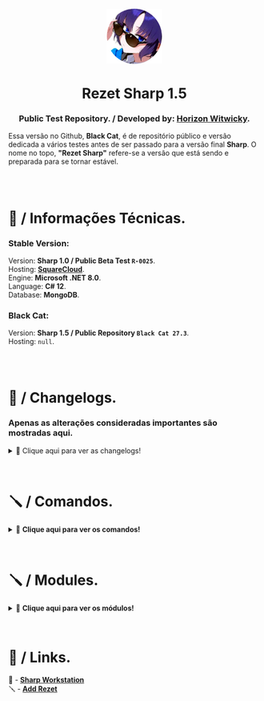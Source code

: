 <br>
<div align=center>
  <img src="assets/icon.png" style="width: 110px;">
</div>
<h1 align=center>
    Rezet Sharp 1.5
</h1>
<h3 align=center>
  Public Test Repository. / Developed by: <a href="https://github.com/theswcy">Horizon Witwicky</a>.
</h3>
<p>
  Essa versão no Github, <strong>Black Cat</strong>, é de repositório público e versão dedicada a vários testes antes de ser passado
  para a versão final <strong>Sharp</strong>. O nome no topo, <strong>"Rezet Sharp"</strong> refere-se a versão que está sendo
  e preparada para se tornar estável.
</p>
<br><br>


<h1>
  🧬 / Informações Técnicas.
</h1>
<h3>
  Stable Version:
</h3>
<p>
  Version: <strong>Sharp 1.0 / Public Beta Test <code>R-0025</code></strong>.<br>
  Hosting: <strong><a href="https://squarecloud.app">SquareCloud</a></strong>.<br>
  Engine: <strong>Microsoft .NET 8.0</strong>.<br>
  Language: <strong>C# 12</strong>.<br>
  Database: <strong>MongoDB</strong>.
</p>
<h3>
  Black Cat:
</h3>
<p>
  Version: <strong>Sharp 1.5 / Public Repository <code>Black Cat 27.3</code></strong>.<br>
  Hosting: <code>null</code>.
</p>
<br><br>





<h1>
  📜 / Changelogs.
</h1>
<h3>
  Apenas as alterações consideradas importantes são mostradas aqui.
</h3>
<details>
  <summary>📂 Clique aqui para ver as changelogs!</summary>
  <pre>
    [ 25/novembro/2024 ] - Novo motor Engine V1 adicionado e com todos os comandos e eventos adaptados.
    [ 24/novembro/2024 ] - Novo banco de dados fragmentado e aprimorado, chamado de Herrscher, começou a ser desenvolvido.
    [ 20/novembro/2024 ] - Desenvolvimento da próxima versão Sharp 1.5 iniciada.
  </pre>
</details>
<br><br>





<h1>
    🪛 / Comandos.
</h1>
<details>
  <summary>📖 <strong>Clique aqui para ver os comandos!</strong></summary>
<h3>Slash [ / ]</h3>
<table>
  <tr><td align=center>Status</td><td align=center>Comando</td><td align=center>Condição</td></tr>
  <tr><td align=center>⚪</td><td><code>basic about</code></td><td>Será substituido pelo <code>my system</code></td></tr>
  <tr><td align=center>🟡</td><td><code>my system</code></td><td>Em desenvolvimento</td></tr>
  <tr><td align=center>🔵</td><td><code>a help</code></td><td>Ainda será criado</td></tr>
  <tr><td>‎</td></tr>
  <tr><td align=center>🟢</td><td><code>chat clear</code></td><td>Okay</td></tr>
  <tr><td align=center>🟢</td><td><code>community description</code></td><td>Okay</td></tr>
  <tr><td align=center>🟢</td><td><code>communty informations</code></td><td>Okay</td></tr>
  <tr><td>‎</td></tr>
  <tr><td align=center>🟢</td><td><code>partner points add</code></td><td>Okay</td></tr>
  <tr><td align=center>🟢</td><td><code>partner points remove</code></td><td>Okay</td></tr>
  <tr><td align=center>🟢</td><td><code>partner ranking global</code></td><td>Okay</td></tr>
  <tr><td align=center>🟢</td><td><code>partner ranking local</code></td><td>Okay</td></tr>
  <tr><td align=center>🟠</td><td><code>partners ticket setup</code></td><td>Incompleto mas funcionando</td></tr>
  <tr><td align=center>🟢</td><td><code>partnership dashboard</code></td><td>Okay</td></tr>
  <tr><td align=center>🟢</td><td><code>partnership setup</code></td><td>Okay</td></tr>
  <tr><td>‎</td></tr>
  <tr><td align=center>🟢</td><td><code>role add</code></td><td>Okay</td></tr>
  <tr><td align=center>🟢</td><td><code>role create</code></td><td>Okay</td></tr>
  <tr><td align=center>🟢</td><td><code>role info</code></td><td>Okay</td></tr>
  <tr><td align=center>🟢</td><td><code>role remove</code></td><td>Okay</td></tr>
  <tr><td>‎</td></tr>
  <tr><td align=center>🟢</td><td><code>modding logs activate</code></td><td>Okay</td></tr>
  <tr><td align=center>🟢</td><td><code>modding logs unactivate</code></td><td>Okay</td></tr>
  <tr><td>‎</td></tr>
  <tr><td align=center>🟠</td><td><code>moderator dashboard</code></td><td>Incompleto mas funcionando</td></tr>
  <tr><td align=center>🔵</td><td><code>moderator profile</code></td><td>Ainda será criado</td></tr>
  <tr><td align=center>🔵</td><td><code>moderator clear</code></td><td>Ainda será criado</td></tr>
  <tr><td>‎</td></tr>
  <tr><td align=center>🟣</td><td><code>mod ban</code></td><td>Monitorando</td></tr>
  <tr><td align=center>🟣</td><td><code>mod unban</code></td><td>Monitorando</td></tr>
  <tr><td align=center>🟣</td><td><code>mod kick</code></td><td>Monitorando</td></tr>
  <tr><td align=center>🟣</td><td><code>mod timeout</code></td><td>Monitorando</td></tr>
  <tr><td align=center>🟣</td><td><code>mod untimeout</code></td><td>Monitorando</td></tr>
  <tr><td align=center>🟡</td><td><code>mod warn</code></td><td>Em desenvolvimento</td></tr>
  <tr><td align=center>🟡</td><td><code>mod unwarn</code></td><td>Em desenvolvimento</td></tr>
  <tr><td align=center>🟡</td><td><code>mod warns</code></td><td>Em desenvolvimento</td></tr>
  <tr><td>‎</td></tr>
  <tr><td align=center>🟢</td><td><code>autorole add</code></td><td>Okay</td></tr>
  <tr><td align=center>🟢</td><td><code>autorole remove</code></td><td>Okay</td></tr>
  <tr><td align=center>🟢</td><td><code>autorole clear</code></td><td>Okay</td></tr>
  <tr><td>‎</td></tr>
  <tr><td align=center>🟢</td><td><code>autoping add</code></td><td>Okay</td></tr>
  <tr><td align=center>🟢</td><td><code>autoping remove</code></td><td>Okay</td></tr>
  <tr><td align=center>🟢</td><td><code>autoping clear</code></td><td>Okay</td></tr>
</table>


<h3>
    Prefix [ <code>-r ‎</code> or <code>@rezet</code> ]
</h3>
<table>
  <tr><td align=center>Status</td><td align=center>Comando</td><td align=center>Condição</td></tr>
  <tr><td align=center>🔵</td><td><code>kick</code></td><td>Ainda será criado</td></tr>
  <tr><td align=center>🟣</td><td><code>Mute</code> / <code>timeout</code></td><td>Monitorando</td></tr>
  <tr><td align=center>🔵</td><td><code>unmute</code> / <code>untimeout</code></td><td>Ainda será criado</td></tr>
  <tr><td align=center>🔵</td><td><code>ban</code></td><td>Ainda será criado</td></tr>
  <tr><td align=center>🔵</td><td><code>unban</code></td><td>Ainda será criado</td></tr>
  <tr><td align=center>🔵</td><td><code>warn</code></td><td>Ainda será criado</td></tr>
  <tr><td align=center>🔵</td><td><code>unwarn</code></td><td>Ainda será criado</td></tr>
  <tr><td align=center>🔵</td><td><code>warns</code></td><td>Ainda será criado</td></tr>
  <tr><td>‎</td></tr>
  <tr><td align=center>🔵</td><td><code>ptem</code></td><td>Ainda será criado</td></tr>
  <tr><td align=center>🔵</td><td><code>tutorial</code></td><td>Ainda será criado</td></tr>
  <tr><td align=center>🔵</td><td><code>search</code></td><td>Okay</td></tr>
  <tr><td align=center>🔵</td><td><code>commands</code> / <code>comandos</code></td><td>Okay</td></tr>
</table>
<hr>
</details>
<br><br>



<h1>
    🪛 / Modules.
</h1>
<details>
  <summary>📖 <strong>Clique aqui para ver os módulos!</strong></summary>
<h3>
    Partnership.
</h3>
<li>🟢 | <code>partnership announcement</code> [ Okay ]</li>
<li>🟢 | <code>partnership logs</code> [ Okay ]</li>
<li>🟢 | <code>delete on partner quit</code> [ Okay ]</li>
<li>🟢 | <code>delete on everyone/here mention</code> [ Okay ]</li>
<br>
<h3>
    Automatic Tools.
</h3>
<li>🟢 | <code>autorole</code> [ Okay ]</li>
<li>🟢 | <code>autoping</code> [ Okay ]</li>
<hr>
</details>
<br><br>


<h1>
    🐬 / Links.
</h1>
📘 - <a href="https://discord.gg/CMfXSM4zXB">
    <strong>Sharp Workstation</strong>
</a>
<br>
🪛 - <a href="https://discord.com/oauth2/authorize?client_id=889388725719683082">
    <strong>Add Rezet</strong>
</a>
